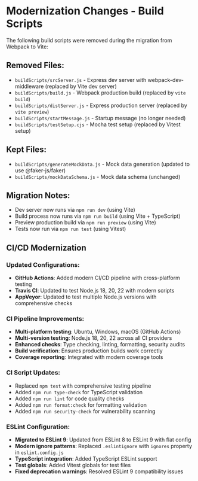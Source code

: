 # Modernization Changes - Build Scripts

The following build scripts were removed during the migration from Webpack to Vite:

## Removed Files:

- `buildScripts/srcServer.js` - Express dev server with webpack-dev-middleware (replaced by Vite dev server)
- `buildScripts/build.js` - Webpack production build (replaced by `vite build`)
- `buildScripts/distServer.js` - Express production server (replaced by `vite preview`)
- `buildScripts/startMessage.js` - Startup message (no longer needed)
- `buildScripts/testSetup.cjs` - Mocha test setup (replaced by Vitest setup)

## Kept Files:

- `buildScripts/generateMockData.js` - Mock data generation (updated to use @faker-js/faker)
- `buildScripts/mockDataSchema.js` - Mock data schema (unchanged)

## Migration Notes:

- Dev server now runs via `npm run dev` (using Vite)
- Build process now runs via `npm run build` (using Vite + TypeScript)
- Preview production build via `npm run preview` (using Vite)
- Tests now run via `npm run test` (using Vitest)

## CI/CD Modernization

### Updated Configurations:

- **GitHub Actions**: Added modern CI/CD pipeline with cross-platform testing
- **Travis CI**: Updated to test Node.js 18, 20, 22 with modern scripts
- **AppVeyor**: Updated to test multiple Node.js versions with comprehensive checks

### CI Pipeline Improvements:

- **Multi-platform testing**: Ubuntu, Windows, macOS (GitHub Actions)
- **Multi-version testing**: Node.js 18, 20, 22 across all CI providers
- **Enhanced checks**: Type checking, linting, formatting, security audits
- **Build verification**: Ensures production builds work correctly
- **Coverage reporting**: Integrated with modern coverage tools

### CI Script Updates:

- Replaced `npm test` with comprehensive testing pipeline
- Added `npm run type-check` for TypeScript validation
- Added `npm run lint` for code quality checks
- Added `npm run format:check` for formatting validation
- Added `npm run security-check` for vulnerability scanning

### ESLint Configuration:

- **Migrated to ESLint 9**: Updated from ESLint 8 to ESLint 9 with flat config
- **Modern ignore patterns**: Replaced `.eslintignore` with `ignores` property in `eslint.config.js`
- **TypeScript integration**: Added TypeScript ESLint support
- **Test globals**: Added Vitest globals for test files
- **Fixed deprecation warnings**: Resolved ESLint 9 compatibility issues
